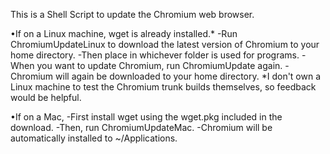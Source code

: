 This is a Shell Script to update the Chromium web browser.

•If on a Linux machine, wget is already installed.* 
	-Run ChromiumUpdateLinux to download the latest version of Chromium to your home directory.
	-Then place in whichever folder is used for programs.
	-When you want to update Chromium, run ChromiumUpdate again. 
	-Chromium will again be downloaded to your home directory.
		*I don't own a Linux machine to test the Chromium trunk builds themselves, so feedback would be helpful.

•If on a Mac,
	-First install wget using the wget.pkg included in the download.
	-Then, run ChromiumUpdateMac.
	-Chromium will be automatically installed to ~/Applications.

